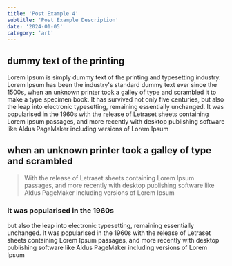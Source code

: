 ```yaml
---
title: 'Post Example 4'
subtitle: 'Post Example Description'
date: '2024-01-05'
category: 'art'
---
```


## dummy text of the printing

Lorem Ipsum is simply dummy text of the printing and typesetting industry. Lorem Ipsum has been the industry's standard dummy text ever since the 1500s, when an unknown printer took a galley of type and scrambled it to make a type specimen book. It has survived not only five centuries, but also the leap into electronic typesetting, remaining essentially unchanged. It was popularised in the 1960s with the release of Letraset sheets containing Lorem Ipsum passages, and more recently with desktop publishing software like Aldus PageMaker including versions of Lorem Ipsum

## when an unknown printer took a galley of type and scrambled

> With the release of Letraset sheets containing Lorem Ipsum passages, and more recently with desktop publishing software like Aldus PageMaker including versions of Lorem Ipsum

### It was popularised in the 1960s

but also the leap into electronic typesetting, remaining essentially unchanged. It was popularised in the 1960s with the release of Letraset sheets containing Lorem Ipsum passages, and more recently with desktop publishing software like Aldus PageMaker including versions of Lorem Ipsum
